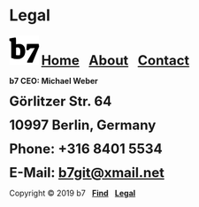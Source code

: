 # Legal
<img alt="b7" width="54" height="54" src="b7.svg"> <strong><font size="5"><a href="https://b7.github.io">Home</a> &nbsp; <a href="https://b7.github.io/about">About</a> &nbsp; <a href="https://b7.github.io/contact">Contact</a></font></strong>

**b7 CEO: Michael Weber**

<strong><font size="5">Görlitzer Str. 64</font></strong>

<strong><font size="5">10997 Berlin, Germany</font></strong>

<strong><font size="5">Phone: +316 8401 5534</font></strong>

<strong><font size="5">E-Mail: b7git@xmail.net</font></strong>

Copyright © 2019 b7 &nbsp; <strong><a href="https://b7.github.io/find">Find</a></strong> &nbsp; <strong><a href="https://b7.github.io/legal">Legal</a></strong>
